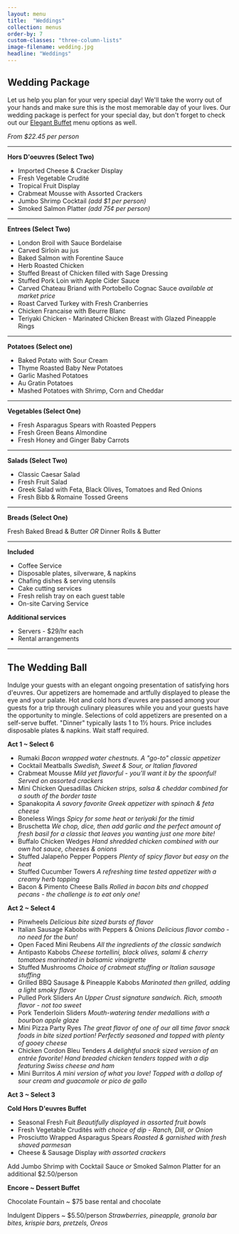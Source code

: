 ```yaml
---
layout: menu
title:  "Weddings"
collection: menus
order-by: 7
custom-classes: "three-column-lists"
image-filename: wedding.jpg
headline: "Weddings"
---
```


## Wedding Package

Let us help you plan for your very special day! We'll take
the worry out of your hands and make sure this is the most
memorable day of your lives. Our wedding package is perfect
for your special day, but don't forget to check out our [Elegant Buffet](/menus/elegant-buffets)
menu options as well.

*From $22.45 per person*

* * *

**Hors D'oeuvres (Select Two)**

- Imported Cheese & Cracker Display
- Fresh Vegetable Crudité
- Tropical Fruit Display
- Crabmeat Mousse with Assorted Crackers
- Jumbo Shrimp Cocktail  *(add $1 per person)*
- Smoked Salmon Platter  *(add 75¢ per person)*

* * *

**Entrees (Select Two)**

- London Broil with Sauce Bordelaise
- Carved Sirloin au jus
- Baked Salmon with Forentine Sauce
- Herb Roasted Chicken
- Stuffed Breast of Chicken filled with Sage Dressing
- Stuffed Pork Loin with Apple Cider Sauce
- Carved Chateau Briand with Portobello Cognac Sauce *available at market price*
- Roast Carved Turkey with Fresh Cranberries
- Chicken Francaise with Beurre Blanc
- Teriyaki Chicken - Marinated Chicken Breast with Glazed Pineapple Rings

* * *

**Potatoes (Select one)**

- Baked Potato with Sour Cream
- Thyme Roasted Baby New Potatoes
- Garlic Mashed Potatoes
- Au Gratin Potatoes
- Mashed Potatoes with Shrimp, Corn and Cheddar

* * *

**Vegetables (Select One)**

- Fresh Asparagus Spears with Roasted Peppers
- Fresh Green Beans Almondine
- Fresh Honey and Ginger Baby Carrots

* * *

**Salads (Select Two)**

- Classic Caesar Salad
- Fresh Fruit Salad
- Greek Salad with Feta, Black Olives, Tomatoes and Red Onions
- Fresh Bibb & Romaine Tossed Greens

* * *

**Breads (Select One)**

Fresh Baked Bread & Butter   *OR*   Dinner Rolls & Butter

* * *

**Included**

- Coffee Service
- Disposable plates, silverware, & napkins
- Chafing dishes & serving utensils
- Cake cutting services
- Fresh relish tray on each guest table
- On-site Carving Service

**Additional services**

- Servers - $29/hr each
- Rental arrangements

* * *

## The Wedding Ball

Indulge your guests with an elegant ongoing presentation of satisfying hors d'euvres.
Our appetizers are homemade and artfully displayed to please the eye and your palate.
Hot and cold hors d'euvres are passed among your guests for a trip through culinary
pleasures while you and your guests have the opportunity to mingle. Selections of cold
appetizers are presented on a self-serve buffet. "Dinner" typically lasts 1 to 1½ hours.
Price includes disposable plates & napkins. Wait staff required.

**Act 1 ~ Select 6**

- Rumaki *Bacon wrapped water chestnuts. A "go-to" classic appetizer*
- Cocktail Meatballs *Swedish, Sweet & Sour, or Italian flavored*
- Crabmeat Mousse *Mild yet flavorful - you'll want it by the spoonful! Served on assorted crackers*
- Mini Chicken Quesadillas *Chicken strips, salsa & cheddar combined for a south of the border taste*
- Spanakopita *A savory favorite Greek appetizer with spinach & feta cheese*
- Boneless Wings *Spicy for some heat or teriyaki for the timid*
- Bruschetta *We chop, dice, then add garlic and the perfect amount of fresh basil for a classic that leaves you wanting just one more bite!*
- Buffalo Chicken Wedges *Hand shredded chicken combined with our own hot sauce, cheeses & onions*
- Stuffed Jalapeño Pepper Poppers *Plenty of spicy flavor but easy on the heat*
- Stuffed Cucumber Towers *A refreshing time tested appetizer with a creamy herb topping*
- Bacon & Pimento Cheese Balls *Rolled in bacon bits and chopped pecans - the challenge is to eat only one!*

**Act 2 ~ Select 4**

- Pinwheels *Delicious bite sized bursts of flavor*
- Italian Sausage Kabobs with Peppers & Onions *Delicious flavor combo - no need for the bun!*
- Open Faced Mini Reubens *All the ingredients of the classic sandwich*
- Antipasto Kabobs *Cheese tortellini, black olives, salami & cherry tomatoes marinated in balsamic vinaigrette*
- Stuffed Mushrooms *Choice of crabmeat stuffing or Italian sausage stuffing*
- Grilled BBQ Sausage & Pineapple Kabobs *Marinated then grilled, adding a light smoky flavor*
- Pulled Pork Sliders *An Upper Crust signature sandwich. Rich, smooth flavor - not too sweet*
- Pork Tenderloin Sliders *Mouth-watering tender medallions with a bourbon apple glaze*
- Mini Pizza Party Ryes *The great flavor of one of our all time favor snack foods in bite sized portion! Perfectly seasoned and topped with plenty of gooey cheese*
- Chicken Cordon Bleu Tenders *A delightful snack sized version of an entrée favorite! Hand breaded chicken tenders topped with a dip featuring Swiss cheese and ham*
- Mini Burritos *A mini version of what you love! Topped with a dollop of sour cream and guacamole or pico de gallo*

**Act 3 ~ Select 3**

**Cold Hors D'euvres Buffet**

- Seasonal Fresh Fuit *Beautifully displayed in assorted fruit bowls*
- Fresh Vegetable Crudités *with choice of dip - Ranch, Dill, or Onion*
- Prosciutto Wrapped Asparagus Spears *Roasted & garnished with fresh shaved parmesan*
- Cheese & Sausage Display *with assorted crackers*

Add Jumbo Shrimp with Cocktail Sauce *or* Smoked Salmon Platter for an additional $2.50/person

**Encore ~ Dessert Buffet**

Chocolate Fountain ~ $75 base rental and chocolate


Indulgent Dippers ~ $5.50/person *Strawberries, pineapple, granola bar bites, krispie bars, pretzels, Oreos*

